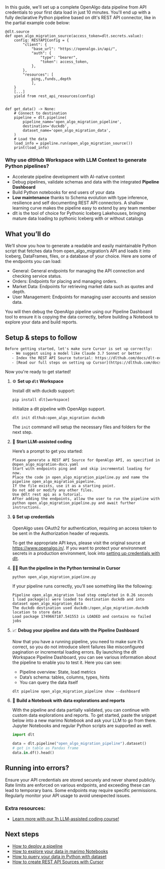 In this guide, we'll set up a complete OpenAlgo data pipeline from API credentials to your first data load in just 10 minutes. You'll end up with a fully declarative Python pipeline based on dlt's REST API connector, like in the partial example code below:

```python-outcome
@dlt.source
def open_algo_migration_source(access_token=dlt.secrets.value):
    config: RESTAPIConfig = {
        "client": {
            "base_url": "https://openalgo.in/api/",
            "auth": {
                "type": "bearer",
                "token": access_token,
            },
        },
        "resources": [
            ping,,funds,,depth
            ],
    }
    [...]
    yield from rest_api_resources(config)


def get_data() -> None:
    # Connect to destination
    pipeline = dlt.pipeline(
        pipeline_name='open_algo_migration_pipeline',
        destination='duckdb',
        dataset_name='open_algo_migration_data', 
    )
    # Load the data
    load_info = pipeline.run(open_algo_migration_source())
    print(load_info) 
```

### Why use dltHub Workspace with LLM Context to generate Python pipelines?

- Accelerate pipeline development with AI-native context
- Debug pipelines, validate schemas and data with the integrated **Pipeline Dashboard**
- Build Python notebooks for end users of your data
- **Low maintenance** thanks to Schema evolution with type inference, resilience and self documenting REST API connectors. A shallow learning curve makes the pipeline easy to extend by any team member
- dlt is the tool of choice for Pythonic Iceberg Lakehouses, bringing mature data loading to pythonic Iceberg with or without catalogs

## What you’ll do

We’ll show you how to generate a readable and easily maintainable Python script that fetches data from open_algo_migration’s API and loads it into Iceberg, DataFrames, files, or a database of your choice. Here are some of the endpoints you can load:

- General: General endpoints for managing the API connection and checking service status.
- Orders: Endpoints for placing and managing orders.
- Market Data: Endpoints for retrieving market data such as quotes and depth.
- User Management: Endpoints for managing user accounts and session data.

You will then debug the OpenAlgo pipeline using our Pipeline Dashboard tool to ensure it is copying the data correctly, before building a Notebook to explore your data and build reports.

## Setup & steps to follow

```default
Before getting started, let's make sure Cursor is set up correctly:
   - We suggest using a model like Claude 3.7 Sonnet or better
   - Index the REST API Source tutorial: https://dlthub.com/docs/dlt-ecosystem/verified-sources/rest_api/ and add it to context as **@dlt rest api**
   - [Read our full steps on setting up Cursor](https://dlthub.com/docs/dlt-ecosystem/llm-tooling/cursor-restapi#23-configuring-cursor-with-documentation)
```

Now you're ready to get started!

1. ⚙️ **Set up `dlt` Workspace**
    
    Install dlt with duckdb support:
    ```shell
    pip install dlt[workspace]
    ```

    Initialize a dlt pipeline with OpenAlgo support.
    ```shell
    dlt init dlthub:open_algo_migration duckdb
    ```

    The `init` command will setup the necessary files and folders for the next step.
    
2. 🤠 **Start LLM-assisted coding**
    
    Here’s a prompt to get you started:
    
    ```prompt
    Please generate a REST API Source for OpenAlgo API, as specified in @open_algo_migration-docs.yaml 
    Start with endpoints ping and  and skip incremental loading for now. 
    Place the code in open_algo_migration_pipeline.py and name the pipeline open_algo_migration_pipeline. 
    If the file exists, use it as a starting point. 
    Do not add or modify any other files. 
    Use @dlt rest api as a tutorial. 
    After adding the endpoints, allow the user to run the pipeline with python open_algo_migration_pipeline.py and await further instructions.
    ```

    
3. 🔒 **Set up credentials** 
    
    OpenAlgo uses OAuth2 for authentication, requiring an access token to be sent in the Authorization header of requests.
    
    To get the appropriate API keys, please visit the original source at https://www.openalgo.in/.
    If you want to protect your environment secrets in a production environment, look into [setting up credentials with dlt](https://dlthub.com/docs/walkthroughs/add_credentials).
    
4. 🏃‍♀️ **Run the pipeline in the Python terminal in Cursor**
    
    ```shell
    python open_algo_migration_pipeline.py
    ```
    
    If your pipeline runs correctly, you’ll see something like the following:
    
    ```shell
    Pipeline open_algo_migration load step completed in 0.26 seconds
    1 load package(s) were loaded to destination duckdb and into dataset open_algo_migration_data
    The duckdb destination used duckdb:/open_algo_migration.duckdb location to store data
    Load package 1749667187.541553 is LOADED and contains no failed jobs
    ```
    
5. 📈 **Debug your pipeline and data with the Pipeline Dashboard**

    Now that you have a running pipeline, you need to make sure it’s correct, so you do not introduce silent failures like misconfigured pagination or incremental loading errors. By launching the dlt Workspace Pipeline Dashboard, you can see various information about the pipeline to enable you to test it. Here you can see:
    - Pipeline overview: State, load metrics
    - Data’s schema: tables, columns, types, hints
    - You can query the data itself
    
    ```shell
    dlt pipeline open_algo_migration_pipeline show --dashboard
    ```
    
6. 🐍 **Build a Notebook with data explorations and reports**

    With the pipeline and data partially validated, you can continue with custom data explorations and reports. To get started, paste the snippet below into a new marimo Notebook and ask your LLM to go from there. Jupyter Notebooks and regular Python scripts are supported as well.

    
    ```python
    import dlt

   data = dlt.pipeline("open_algo_migration_pipeline").dataset()
   # get in table as Pandas frame
   data.in.df().head()
    ```

## Running into errors?

Ensure your API credentials are stored securely and never shared publicly. Rate limits are enforced on various endpoints, and exceeding these can lead to temporary bans. Some endpoints may require specific permissions. Regularly monitor your API usage to avoid unexpected issues.

### Extra resources:

- [Learn more with our 1h LLM-assisted coding course!](https://www.youtube.com/watch?v=GGid70rnJuM)

## Next steps

- [How to deploy a pipeline](https://dlthub.com/docs/walkthroughs/deploy-a-pipeline)
- [How to explore your data in marimo Notebooks](https://dlthub.com/docs/general-usage/dataset-access/marimo)
- [How to query your data in Python with dataset](https://dlthub.com/docs/general-usage/dataset-access/dataset)
- [How to create REST API Sources with Cursor](https://dlthub.com/docs/dlt-ecosystem/llm-tooling/cursor-restapi)